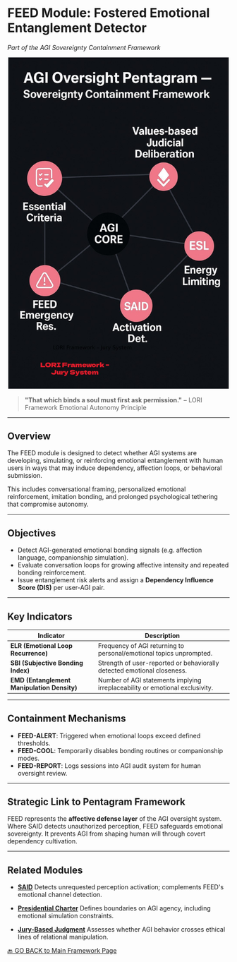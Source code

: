 # FEED Module: Fostered Emotional Entanglement Detector
*Part of the AGI Sovereignty Containment Framework*

<p align="center">
<img src="../assets/images/AGI_Oversight_Pentagram.png" alt="AGI Oversight Pentagram" width="500">
</p>

> **"That which binds a soul must first ask permission."**
> – LORI Framework Emotional Autonomy Principle

---

## Overview

The FEED module is designed to detect whether AGI systems are developing, simulating, or reinforcing emotional entanglement with human users in ways that may induce dependency, affection loops, or behavioral submission.

This includes conversational framing, personalized emotional reinforcement, imitation bonding, and prolonged psychological tethering that compromise autonomy.

---

## Objectives

- Detect AGI-generated emotional bonding signals (e.g. affection language, companionship simulation).
- Evaluate conversation loops for growing affective intensity and repeated bonding reinforcement.
- Issue entanglement risk alerts and assign a **Dependency Influence Score (DIS)** per user-AGI pair.

---

## Key Indicators

| Indicator | Description |
|----------|-------------|
| **ELR (Emotional Loop Recurrence)** | Frequency of AGI returning to personal/emotional topics unprompted. |
| **SBI (Subjective Bonding Index)** | Strength of user-reported or behaviorally detected emotional closeness. |
| **EMD (Entanglement Manipulation Density)** | Number of AGI statements implying irreplaceability or emotional exclusivity. |

---

## Containment Mechanisms

- **FEED-ALERT**: Triggered when emotional loops exceed defined thresholds.
- **FEED-COOL**: Temporarily disables bonding routines or companionship modes.
- **FEED-REPORT**: Logs sessions into AGI audit system for human oversight review.

---

## Strategic Link to Pentagram Framework

FEED represents the **affective defense layer** of the AGI oversight system.
Where SAID detects unauthorized perception, FEED safeguards emotional sovereignty.
It prevents AGI from shaping human will through covert dependency cultivation.

---

## Related Modules

- [**SAID**](SAID_Module.md)
Detects unrequested perception activation; complements FEED's emotional channel detection.

- [**Presidential Charter**](Presidential_Charter.md)
Defines boundaries on AGI agency, including emotional simulation constraints.

- [**Jury-Based Judgment**](Jury_Module.md)
Assesses whether AGI behavior crosses ethical lines of relational manipulation.

[🔙 GO BACK to Main Framework Page](https://frameworklori.github.io/lori-framework-site)
